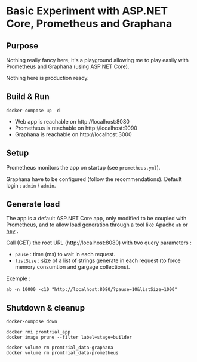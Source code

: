 # Basic Experiment with ASP.NET Core, Prometheus and Graphana

## Purpose

Nothing really fancy here, it's a playground allowing me to play easily with Prometheus and Graphana (using ASP.NET Core).

Nothing here is production ready.

## Build & Run

```
docker-compose up -d
```

* Web app is reachable on http://localhost:8080
* Prometheus is reachable on http://localhost:9090
* Graphana is reachable on http://localhost:3000

## Setup

Prometheus monitors the app on startup (see `prometheus.yml`).

Graphana have to be configured (follow the recommendations). Default login : `admin` / `admin`.

## Generate load

The app is a default ASP.NET Core app, only modified to be coupled with Prometheus, and to allow load generation through a tool like Apache `ab` or [hey](https://github.com/rakyll/hey) .

Call (GET) the root URL (http://localhost:8080) with two query parameters :
* `pause` : time (ms) to wait in each request.
* `listSize` : size of a list of strings generate in each request (to force memory consumtion and gargage collections).

Exemple :

```
ab -n 10000 -c10 "http://localhost:8080/?pause=10&listSize=1000"
```

## Shutdown & cleanup

```
docker-compose down

docker rmi promtrial_app
docker image prune --filter label=stage=builder

docker volume rm promtrial_data-graphana
docker volume rm promtrial_data-prometheus
```
